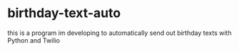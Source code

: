 # birthday-text-auto
this is a program im developing to automatically send out birthday texts with Python and Twilio
